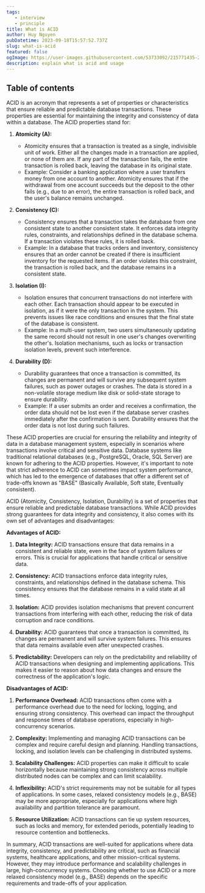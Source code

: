 ```yaml
---
tags:
   - interview
   - principle
title: What is ACID
author: Huy Nguyen
pubDatetime: 2023-09-18T15:57:52.737Z
slug: what-is-acid
featured: false
ogImage: https://user-images.githubusercontent.com/53733092/215771435-25408246-2309-4f8b-a781-1f3d93bdf0ec.png
description: explain what is acid and usage
---
```

## Table of contents

ACID is an acronym that represents a set of properties or characteristics that ensure reliable and predictable database transactions. These properties are essential for maintaining the integrity and consistency of data within a database. The ACID properties stand for:

1. **Atomicity (A):**
   - Atomicity ensures that a transaction is treated as a single, indivisible unit of work. Either all the changes made in a transaction are applied, or none of them are. If any part of the transaction fails, the entire transaction is rolled back, leaving the database in its original state.
   - Example: Consider a banking application where a user transfers money from one account to another. Atomicity ensures that if the withdrawal from one account succeeds but the deposit to the other fails (e.g., due to an error), the entire transaction is rolled back, and the user's balance remains unchanged.

2. **Consistency (C):**
   - Consistency ensures that a transaction takes the database from one consistent state to another consistent state. It enforces data integrity rules, constraints, and relationships defined in the database schema. If a transaction violates these rules, it is rolled back.
   - Example: In a database that tracks orders and inventory, consistency ensures that an order cannot be created if there is insufficient inventory for the requested items. If an order violates this constraint, the transaction is rolled back, and the database remains in a consistent state.

3. **Isolation (I):**
   - Isolation ensures that concurrent transactions do not interfere with each other. Each transaction should appear to be executed in isolation, as if it were the only transaction in the system. This prevents issues like race conditions and ensures that the final state of the database is consistent.
   - Example: In a multi-user system, two users simultaneously updating the same record should not result in one user's changes overwriting the other's. Isolation mechanisms, such as locks or transaction isolation levels, prevent such interference.

4. **Durability (D):**
   - Durability guarantees that once a transaction is committed, its changes are permanent and will survive any subsequent system failures, such as power outages or crashes. The data is stored in a non-volatile storage medium like disk or solid-state storage to ensure durability.
   - Example: If a user submits an order and receives a confirmation, the order data should not be lost even if the database server crashes immediately after the confirmation is sent. Durability ensures that the order data is not lost during such failures.

These ACID properties are crucial for ensuring the reliability and integrity of data in a database management system, especially in scenarios where transactions involve critical and sensitive data. Database systems like traditional relational databases (e.g., PostgreSQL, Oracle, SQL Server) are known for adhering to the ACID properties. However, it's important to note that strict adherence to ACID can sometimes impact system performance, which has led to the emergence of databases that offer a different set of trade-offs known as "BASE" (Basically Available, Soft state, Eventually consistent).

ACID (Atomicity, Consistency, Isolation, Durability) is a set of properties that ensure reliable and predictable database transactions. While ACID provides strong guarantees for data integrity and consistency, it also comes with its own set of advantages and disadvantages:

**Advantages of ACID:**

1. **Data Integrity:** ACID transactions ensure that data remains in a consistent and reliable state, even in the face of system failures or errors. This is crucial for applications that handle critical or sensitive data.

2. **Consistency:** ACID transactions enforce data integrity rules, constraints, and relationships defined in the database schema. This consistency ensures that the database remains in a valid state at all times.

3. **Isolation:** ACID provides isolation mechanisms that prevent concurrent transactions from interfering with each other, reducing the risk of data corruption and race conditions.

4. **Durability:** ACID guarantees that once a transaction is committed, its changes are permanent and will survive system failures. This ensures that data remains available even after unexpected crashes.

5. **Predictability:** Developers can rely on the predictability and reliability of ACID transactions when designing and implementing applications. This makes it easier to reason about how data changes and ensure the correctness of the application's logic.

**Disadvantages of ACID:**

1. **Performance Overhead:** ACID transactions often come with a performance overhead due to the need for locking, logging, and ensuring strong consistency. This overhead can impact the throughput and response times of database operations, especially in high-concurrency scenarios.

2. **Complexity:** Implementing and managing ACID transactions can be complex and require careful design and planning. Handling transactions, locking, and isolation levels can be challenging in distributed systems.

3. **Scalability Challenges:** ACID properties can make it difficult to scale horizontally because maintaining strong consistency across multiple distributed nodes can be complex and can limit scalability.

4. **Inflexibility:** ACID's strict requirements may not be suitable for all types of applications. In some cases, relaxed consistency models (e.g., BASE) may be more appropriate, especially for applications where high availability and partition tolerance are paramount.

5. **Resource Utilization:** ACID transactions can tie up system resources, such as locks and memory, for extended periods, potentially leading to resource contention and bottlenecks.

In summary, ACID transactions are well-suited for applications where data integrity, consistency, and predictability are critical, such as financial systems, healthcare applications, and other mission-critical systems. However, they may introduce performance and scalability challenges in large, high-concurrency systems. Choosing whether to use ACID or a more relaxed consistency model (e.g., BASE) depends on the specific requirements and trade-offs of your application.